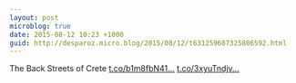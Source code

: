 ```yaml
---
layout: post
microblog: true
date: 2015-08-12 10:23 +1000
guid: http://desparoz.micro.blog/2015/08/12/t631259687325806592.html
---
```

The Back Streets of Crete [t.co/b1m8fbN41...](http://t.co/b1m8fbN41o) [t.co/3xyuTndjv...](http://t.co/3xyuTndjvp)
